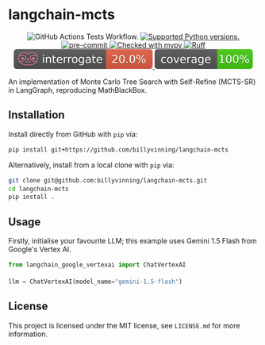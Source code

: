 # langchain-mcts

<p align="center"
  <a href="https://github.com/billyvinning/langchain-mcts/actions?query=workflows:Unit Tests" target="_blank">
    <img src="https://github.com/billyvinning/langchain-mcts/actions/workflows/test.yaml/badge.svg" alt="GitHub Actions Tests Workflow.">
  </a>
  <a href="https://www.python.org" target="_blank">
    <img src="https://img.shields.io/badge/Python-3.10 | 3.11 | 3.12-blue.svg?style=flat&logo=python&logoColor=white" alt="Supported Python versions.">
  </a>
  <a href="https://github.com/pre-commit/pre-commit" target="_blank">
    <img src="https://img.shields.io/badge/pre--commit-enabled-brightgreen?logo=pre-commit&logoColor=white" alt="pre-commit">
  </a>
  <a href="http://mypy-lang.org/" target="_blank">
    <img src="http://www.mypy-lang.org/static/mypy_badge.svg" alt="Checked with mypy">
  </a>
  <a href="https://github.com/astral-sh/ruff" target="_blank">
    <img src="https://img.shields.io/endpoint?url=https://raw.githubusercontent.com/astral-sh/ruff/main/assets/badge/v2.json" alt="Ruff">
  </a>
  <a href="https://interrogate.readthedocs.io/en/latest/" target="_blank">
    <img src=".github/interrogate-badge.svg" alt="Interrogate">
  </a>
  <a href="https://coverage.readthedocs.io/en/latest/" target="_blank">
    <img src=".github/coverage-badge.svg" alt="Coverage">
  </a>
</p>


An implementation of Monte Carlo Tree Search with Self-Refine (MCTS-SR) in LangGraph, reproducing MathBlackBox.

## Installation

Install directly from GitHub with `pip` via:

```bash
pip install git+https://github.com/billyvinning/langchain-mcts
```

Alternatively, install from a local clone with `pip` via:

```bash
git clone git@github.com:billyvinning/langchain-mcts.git
cd langchain-mcts
pip install .
```


## Usage


Firstly, initialise your favourite LLM; this example uses Gemini 1.5 Flash from Google's Vertex AI.

```python
from langchain_google_vertexai import ChatVertexAI

llm = ChatVertexAI(model_name="gemini-1.5-flash")
```


## License

This project is licensed under the MIT license, see `LICENSE.md` for more information.
